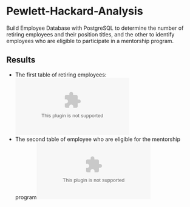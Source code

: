# Pewlett-Hackard-Analysis
Build Employee Database with PostgreSQL to determine the number of retiring employees and their position titles, and the other to identify employees who are eligible to participate in a mentorship program. 

## Results
- The first table of retiring employees: ![retirement_titles.csv](../main/Data/retirement_titles.csv)
- The second table of employee who are eligible for the mentorship program![mentorship_eligibility.csv](../main/Data/mentorship_eligibility.csv)
